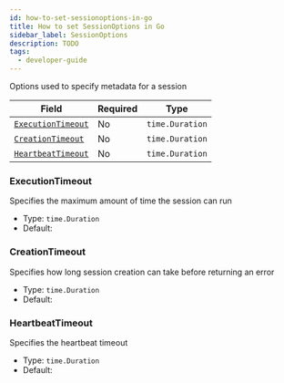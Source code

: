 ```yaml
---
id: how-to-set-sessionoptions-in-go
title: How to set SessionOptions in Go
sidebar_label: SessionOptions
description: TODO
tags:
  - developer-guide
---
```


Options used to specify metadata for a session

| Field | Required | Type |
| ----- | -------- | ---- |
| [`ExecutionTimeout`](#executiontimeout) | No | `time.Duration` |
| [`CreationTimeout`](#creationtimeout) | No | `time.Duration` |
| [`HeartbeatTimeout`](#heartbeattimeout) | No | `time.Duration` |

### ExecutionTimeout

Specifies the maximum amount of time the session can run

- Type: `time.Duration`
- Default:

### CreationTimeout

Specifies how long session creation can take before returning an error

- Type: `time.Duration`
- Default:

### HeartbeatTimeout

Specifies the heartbeat timeout

- Type: `time.Duration`
- Default:
